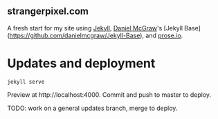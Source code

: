 ## strangerpixel.com ##
A fresh start for my site using [Jekyll](https://github.com/mojombo/jekyll/wiki/configuration), [Daniel McGraw](http://twitter.com/danielmcgraw)'s [Jekyll Base] (https://github.com/danielmcgraw/Jekyll-Base), and [prose.io](http://prose.io/).

# Updates and deployment

`jekyll serve`

Preview at http://localhost:4000. Commit and push to master to deploy. 

TODO: work on a general updates branch, merge to deploy.

